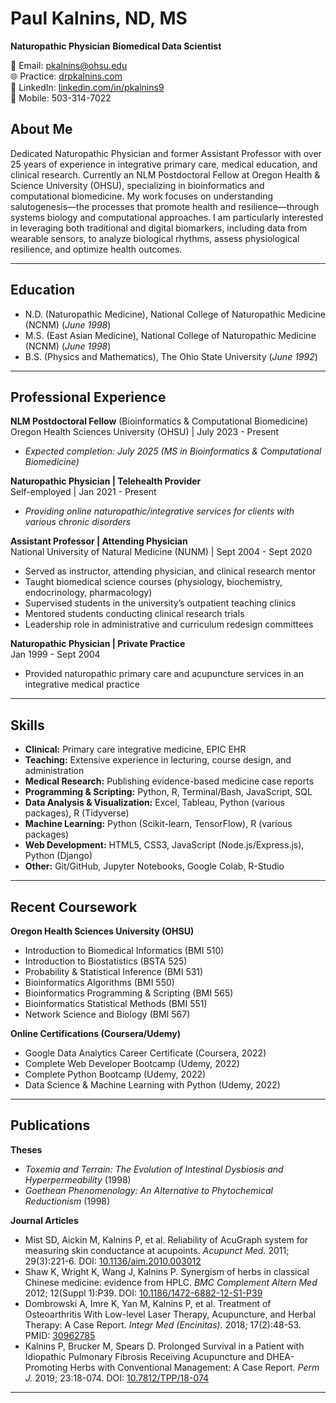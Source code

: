 # Paul Kalnins, ND, MS  
**Naturopathic Physician**
**Biomedical Data Scientist**  

📧 Email: pkalnins@ohsu.edu  
🌐 Practice: [drpkalnins.com](https://drpkalnins.com)  
🔗 LinkedIn: [linkedin.com/in/pkalnins9](https://linkedin.com/in/pkalnins9)  
📱 Mobile: 503-314-7022  

## About Me  
Dedicated Naturopathic Physician and former Assistant Professor with over 25 years of experience in integrative primary care, medical education, and clinical research. Currently an NLM Postdoctoral Fellow at Oregon Health & Science University (OHSU), specializing in bioinformatics and computational biomedicine. My work focuses on understanding salutogenesis—the processes that promote health and resilience—through systems biology and computational approaches. I am particularly interested in leveraging both traditional and digital biomarkers, including data from wearable sensors, to analyze biological rhythms, assess physiological resilience, and optimize health outcomes.

---

## Education  
- N.D. (Naturopathic Medicine), National College of Naturopathic Medicine (NCNM) (_June 1998_)
- M.S. (East Asian Medicine), National College of Naturopathic Medicine (NCNM) (_June 1998_)
- B.S. (Physics and Mathematics), The Ohio State University (_June 1992_)

---

## Professional Experience  
**NLM Postdoctoral Fellow** (Bioinformatics & Computational Biomedicine)\
Oregon Health Sciences University (OHSU) | July 2023 - Present
- *Expected completion: July 2025 (MS in Bioinformatics & Computational Biomedicine)*  

**Naturopathic Physician | Telehealth Provider**  
Self-employed | Jan 2021 - Present
- *Providing online naturopathic/integrative services for clients with various chronic disorders*  

**Assistant Professor | Attending Physician**  
National University of Natural Medicine (NUNM) | Sept 2004 - Sept 2020
- Served as instructor, attending physician, and clinical research mentor  
- Taught biomedical science courses (physiology, biochemistry, endocrinology, pharmacology)  
- Supervised students in the university’s outpatient teaching clinics  
- Mentored students conducting clinical research trials  
- Leadership role in administrative and curriculum redesign committees  

**Naturopathic Physician | Private Practice**  
Jan 1999 - Sept 2004
- Provided naturopathic primary care and acupuncture services in an integrative medical practice  

---

## Skills  
- **Clinical:** Primary care integrative medicine, EPIC EHR  
- **Teaching:** Extensive experience in lecturing, course design, and administration  
- **Medical Research:** Publishing evidence-based medicine case reports  
- **Programming & Scripting:** Python, R, Terminal/Bash, JavaScript, SQL  
- **Data Analysis & Visualization:** Excel, Tableau, Python (various packages), R (Tidyverse)  
- **Machine Learning:** Python (Scikit-learn, TensorFlow), R (various packages)  
- **Web Development:** HTML5, CSS3, JavaScript (Node.js/Express.js), Python (Django)  
- **Other:** Git/GitHub, Jupyter Notebooks, Google Colab, R-Studio  

---

## Recent Coursework  
**Oregon Health Sciences University (OHSU)** 
- Introduction to Biomedical Informatics (BMI 510)  
- Introduction to Biostatistics (BSTA 525)  
- Probability & Statistical Inference (BMI 531)  
- Bioinformatics Algorithms (BMI 550)  
- Bioinformatics Programming & Scripting (BMI 565)  
- Bioinformatics Statistical Methods (BMI 551)  
- Network Science and Biology (BMI 567)  

**Online Certifications (Coursera/Udemy)**  
- Google Data Analytics Career Certificate (Coursera, 2022)  
- Complete Web Developer Bootcamp (Udemy, 2022)  
- Complete Python Bootcamp (Udemy, 2022)  
- Data Science & Machine Learning with Python (Udemy, 2022)  

---

## Publications  
**Theses**  
- *Toxemia and Terrain: The Evolution of Intestinal Dysbiosis and Hyperpermeability* (1998)  
- *Goethean Phenomenology: An Alternative to Phytochemical Reductionism* (1998)  

**Journal Articles**  
- Mist SD, Aickin M, Kalnins P, et al. Reliability of AcuGraph system for measuring skin conductance at acupoints. *Acupunct Med.* 2011; 29(3):221-6. DOI: [10.1136/aim.2010.003012](https://doi.org/10.1136/aim.2010.003012)  
- Shaw K, Wright K, Wang J, Kalnins P. Synergism of herbs in classical Chinese medicine: evidence from HPLC. *BMC Complement Altern Med* 2012; 12(Suppl 1):P39. DOI: [10.1186/1472-6882-12-S1-P39](https://doi.org/10.1186/1472-6882-12-S1-P39)  
- Dombrowski A, Imre K, Yan M, Kalnins P, et al. Treatment of Osteoarthritis With Low-level Laser Therapy, Acupuncture, and Herbal Therapy: A Case Report. *Integr Med (Encinitas).* 2018; 17(2):48-53. PMID: [30962785](https://www.ncbi.nlm.nih.gov/pmc/articles/PMC6396761/)  
- Kalnins P, Brucker M, Spears D. Prolonged Survival in a Patient with Idiopathic Pulmonary Fibrosis Receiving Acupuncture and DHEA-Promoting Herbs with Conventional Management: A Case Report. *Perm J.* 2019; 23:18-074. DOI: [10.7812/TPP/18-074](https://doi.org/10.7812/TPP/18-074)  

---

